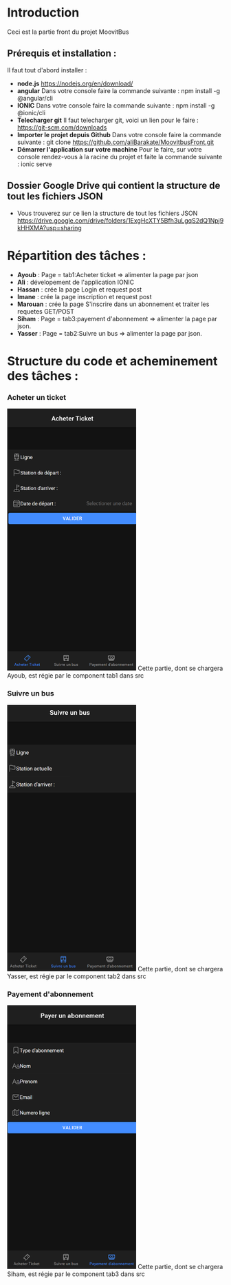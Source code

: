 # Introduction
Ceci est la partie front du projet MoovitBus  
## Prérequis et installation :
Il faut tout d'abord installer :  
- **node.js** https://nodejs.org/en/download/  
- **angular** Dans votre console faire la commande suivante : npm install -g @angular/cli  
- **IONIC** Dans votre console faire la commande suivante : npm install -g @ionic/cli  
- **Telecharger git** Il faut telecharger git, voici un lien pour le faire : https://git-scm.com/downloads
- **Importer le projet depuis Github** Dans votre console faire la commande suivante : git clone https://github.com/aliBarakate/MoovitbusFront.git  
- **Démarrer l'application sur votre machine** Pour le faire, sur votre console rendez-vous à la racine du projet et faite la commande suivante : ionic serve
## Dossier Google Drive qui contient la structure de tout les fichiers JSON  
- Vous trouverez sur ce lien la structure de tout les fichiers JSON https://drive.google.com/drive/folders/1ExgHcXTY5Bfh3uLgqS2dQ1Npj9kHHXMA?usp=sharing
# Répartition des tâches :  
- **Ayoub** : Page = tab1:Acheter ticket => alimenter la page par json  
- **Ali** : dévelopement de l'application IONIC  
- **Hassan** : crée la page Login et  request post  
- **Imane** : crée la page inscription et  request post  
- **Marouan** : crée la page S'inscrire dans un abonnement et traiter les requetes GET/POST  
- **Siham** : Page = tab3:payement d'abonnement => alimenter la page par json.  
- **Yasser** : Page = tab2:Suivre un bus => alimenter la page par json.  

# Structure du code et acheminement des tâches :  
### Acheter un ticket  
<img src="screenshots/Acheter-ticket.png" width="300">
Cette partie, dont se chargera Ayoub, est régie par le component tab1 dans src    

### Suivre un bus  
<img src="screenshots/Suivre-un-Bus.png" width="300">
Cette partie, dont se chargera Yasser, est régie par le component tab2 dans src  

### Payement d'abonnement  
<img src="screenshots/Payer-un-abonnement.png" width="300">
Cette partie, dont se chargera Siham, est régie par le component tab3 dans src  